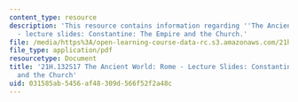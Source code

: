 ```yaml
---
content_type: resource
description: 'This resource contains information regarding ''The Ancient World: Rome''
  - lecture slides: Constantine: The Empire and the Church.'
file: /media/https%3A/open-learning-course-data-rc.s3.amazonaws.com/21h-132-the-ancient-world-rome-spring-2017/031585ab5456af48309d566f52f2a48c_MIT21H_132S17_Constantine.pdf
file_type: application/pdf
resourcetype: Document
title: '21H.132S17 The Ancient World: Rome - Lecture Slides: Constantine: The Empire
  and the Church'
uid: 031585ab-5456-af48-309d-566f52f2a48c
---
```

